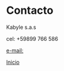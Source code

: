 # Contacto

Kabyle s.a.s

cel: +59899 766 586

[e-mail:](mailto:kabyle.uy@gmail.com)


[Inicio](./README.md)
